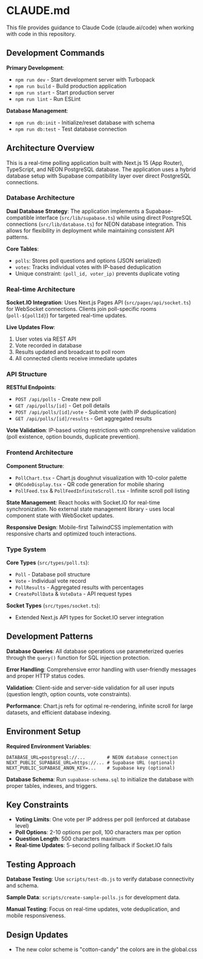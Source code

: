 # CLAUDE.md

This file provides guidance to Claude Code (claude.ai/code) when working with code in this repository.

## Development Commands

**Primary Development**:
- `npm run dev` - Start development server with Turbopack
- `npm run build` - Build production application
- `npm run start` - Start production server
- `npm run lint` - Run ESLint

**Database Management**:
- `npm run db:init` - Initialize/reset database with schema
- `npm run db:test` - Test database connection

## Architecture Overview

This is a real-time polling application built with Next.js 15 (App Router), TypeScript, and NEON PostgreSQL database. The application uses a hybrid database setup with Supabase compatibility layer over direct PostgreSQL connections.

### Database Architecture

**Dual Database Strategy**: The application implements a Supabase-compatible interface (`src/lib/supabase.ts`) while using direct PostgreSQL connections (`src/lib/database.ts`) for NEON database integration. This allows for flexibility in deployment while maintaining consistent API patterns.

**Core Tables**:
- `polls`: Stores poll questions and options (JSON serialized)
- `votes`: Tracks individual votes with IP-based deduplication
- Unique constraint: `(poll_id, voter_ip)` prevents duplicate voting

### Real-time Architecture

**Socket.IO Integration**: Uses Next.js Pages API (`src/pages/api/socket.ts`) for WebSocket connections. Clients join poll-specific rooms (`poll-${pollId}`) for targeted real-time updates.

**Live Updates Flow**:
1. User votes via REST API
2. Vote recorded in database
3. Results updated and broadcast to poll room
4. All connected clients receive immediate updates

### API Structure

**RESTful Endpoints**:
- `POST /api/polls` - Create new poll
- `GET /api/polls/[id]` - Get poll details  
- `POST /api/polls/[id]/vote` - Submit vote (with IP deduplication)
- `GET /api/polls/[id]/results` - Get aggregated results

**Vote Validation**: IP-based voting restrictions with comprehensive validation (poll existence, option bounds, duplicate prevention).

### Frontend Architecture

**Component Structure**:
- `PollChart.tsx` - Chart.js doughnut visualization with 10-color palette
- `QRCodeDisplay.tsx` - QR code generation for mobile sharing
- `PollFeed.tsx` & `PollFeedInfiniteScroll.tsx` - Infinite scroll poll listing

**State Management**: React hooks with Socket.IO for real-time synchronization. No external state management library - uses local component state with WebSocket updates.

**Responsive Design**: Mobile-first TailwindCSS implementation with responsive charts and optimized touch interactions.

### Type System

**Core Types** (`src/types/poll.ts`):
- `Poll` - Database poll structure
- `Vote` - Individual vote record
- `PollResults` - Aggregated results with percentages
- `CreatePollData` & `VoteData` - API request types

**Socket Types** (`src/types/socket.ts`):
- Extended Next.js API types for Socket.IO server integration

## Development Patterns

**Database Queries**: All database operations use parameterized queries through the `query()` function for SQL injection protection.

**Error Handling**: Comprehensive error handling with user-friendly messages and proper HTTP status codes.

**Validation**: Client-side and server-side validation for all user inputs (question length, option counts, vote constraints).

**Performance**: Chart.js refs for optimal re-rendering, infinite scroll for large datasets, and efficient database indexing.

## Environment Setup

**Required Environment Variables**:
```
DATABASE_URL=postgresql://...        # NEON database connection
NEXT_PUBLIC_SUPABASE_URL=https://... # Supabase URL (optional)
NEXT_PUBLIC_SUPABASE_ANON_KEY=...    # Supabase key (optional)
```

**Database Schema**: Run `supabase-schema.sql` to initialize the database with proper tables, indexes, and triggers.

## Key Constraints

- **Voting Limits**: One vote per IP address per poll (enforced at database level)
- **Poll Options**: 2-10 options per poll, 100 characters max per option
- **Question Length**: 500 characters maximum
- **Real-time Updates**: 5-second polling fallback if Socket.IO fails

## Testing Approach

**Database Testing**: Use `scripts/test-db.js` to verify database connectivity and schema.

**Sample Data**: `scripts/create-sample-polls.js` for development data.

**Manual Testing**: Focus on real-time updates, vote deduplication, and mobile responsiveness.

## Design Updates

- The new color scheme is "cotton-candy" the colors are in the global.css